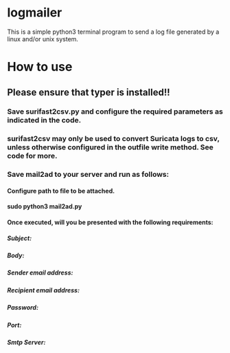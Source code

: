 # logmailer
This is a simple python3 terminal program to send a log file generated by a linux and/or unix system.

# How to use

## Please ensure that typer is installed!!

### Save surifast2csv.py and configure the required parameters as indicated in the code.
### surifast2csv may only be used to convert Suricata logs to csv, unless otherwise configured in the outfile write method. See code for more.
### Save mail2ad to your server and run as follows:
#### Configure path to file to be attached.
#### sudo python3 mail2ad.py
#### Once executed, will you be presented with the following requirements:
##### Subject:
##### Body:
##### Sender email address:
##### Recipient email address:
##### Password:
##### Port:
##### Smtp Server:
